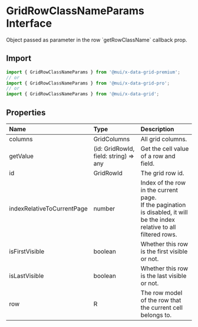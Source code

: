 # GridRowClassNameParams Interface

<p class="description">Object passed as parameter in the row `getRowClassName` callback prop.</p>

## Import

```js
import { GridRowClassNameParams } from '@mui/x-data-grid-premium';
// or
import { GridRowClassNameParams } from '@mui/x-data-grid-pro';
// or
import { GridRowClassNameParams } from '@mui/x-data-grid';
```

## Properties

| Name                                                      | Type                                                                    | Description                                                                                                                   |
| :-------------------------------------------------------- | :---------------------------------------------------------------------- | :---------------------------------------------------------------------------------------------------------------------------- |
| <span class="prop-name">columns</span>                    | <span class="prop-type">GridColumns</span>                              | All grid columns.                                                                                                             |
| <span class="prop-name">getValue</span>                   | <span class="prop-type">(id: GridRowId, field: string) =&gt; any</span> | Get the cell value of a row and field.                                                                                        |
| <span class="prop-name">id</span>                         | <span class="prop-type">GridRowId</span>                                | The grid row id.                                                                                                              |
| <span class="prop-name">indexRelativeToCurrentPage</span> | <span class="prop-type">number</span>                                   | Index of the row in the current page.<br />If the pagination is disabled, it will be the index relative to all filtered rows. |
| <span class="prop-name">isFirstVisible</span>             | <span class="prop-type">boolean</span>                                  | Whether this row is the first visible or not.                                                                                 |
| <span class="prop-name">isLastVisible</span>              | <span class="prop-type">boolean</span>                                  | Whether this row is the last visible or not.                                                                                  |
| <span class="prop-name">row</span>                        | <span class="prop-type">R</span>                                        | The row model of the row that the current cell belongs to.                                                                    |

